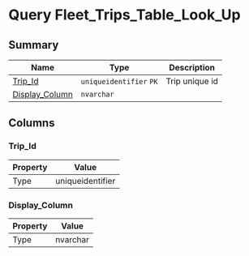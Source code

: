 # Query Fleet_Trips_Table_Look_Up


## Summary

| Name | Type | Description |
| - | - | --- |
|[Trip_Id](#trip_id)|`uniqueidentifier` `PK`|Trip unique id|
|[Display_Column](#display_column)|`nvarchar` ||

## Columns

### Trip_Id

| Property | Value |
| - | - |
|Type|uniqueidentifier|

### Display_Column

| Property | Value |
| - | - |
|Type|nvarchar|


